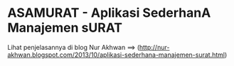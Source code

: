 # ASAMURAT - Aplikasi SederhanA Manajemen sURAT
Lihat penjelasannya di blog Nur Akhwan ==> (http://nur-akhwan.blogspot.com/2013/10/aplikasi-sederhana-manajemen-surat.html)

